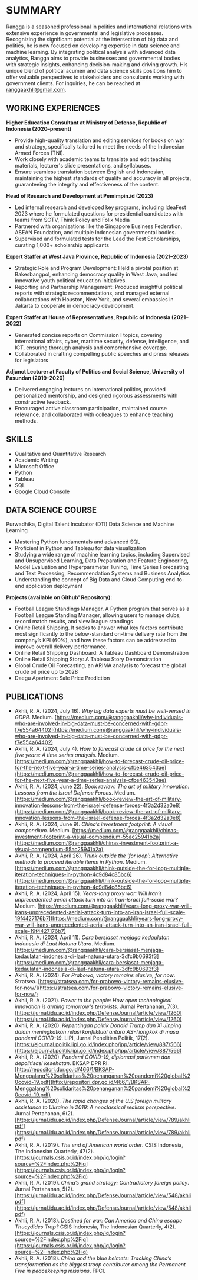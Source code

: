 # SUMMARY
Rangga is a seasoned professional in politics and international relations with extensive experience in governmental and legislative processes. Recognizing the significant potential at the intersection of big data and politics, he is now focused on developing expertise in data science and machine learning. By integrating political analysis with advanced data analytics, Rangga aims to provide businesses and governmental bodies with strategic insights, enhancing decision-making and driving growth. His unique blend of political acumen and data science skills positions him to offer valuable perspectives to stakeholders and consultants working with government clients. For inquiries, he can be reached at ranggaakhli@gmail.com.

## WORKING EXPERIENCES
**Higher Education Consultant at Ministry of Defense, Republic of Indonesia (2020–present)**
- Provide high-quality translation and editing services for books on war and strategy, specifically tailored to meet the needs of the Indonesian Armed Forces (TNI).
- Work closely with academic teams to translate and edit teaching materials, lecturer's slide presentations, and syllabuses.
- Ensure seamless translation between English and Indonesian, maintaining the highest standards of quality and accuracy in all projects, guaranteeing the integrity and effectiveness of the content.


**Head of Research and Development at Pemimpin.id (2023)**
- Led internal research and developed key programs, including IdeaFest 2023 where he formulated questions for presidential candidates with teams from SCTV, Think Policy and Folix Media
- Partnered with organizations like the Singapore Business Federation, ASEAN Foundation, and multiple Indonesian governmental bodies.
- Supervised and formulated tests for the Lead the Fest Scholarships, curating 1,000+ scholarship applicants


**Expert Staffer at West Java Province, Republic of Indonesia (2021–2023)**
- Strategic Role and Program Development: Held a pivotal position at Bakesbangpol, enhancing democracy quality in West Java, and led innovative youth political education initiatives.
- Reporting and Partnership Management: Produced insightful political reports with strategic recommendations, and managed external collaborations with Houston, New York, and several embassies in Jakarta to cooperate in democracy development.


**Expert Staffer at House of Representatives, Republic of Indonesia (2021–2022)**
- Generated concise reports on Commission I topics, covering international affairs, cyber, maritime security, defense, intelligence, and ICT, ensuring thorough analysis and comprehensive coverage.
- Collaborated in crafting compelling public speeches and press releases for legislators


**Adjunct Lecturer at Faculty of Politics and Social Science, University of Pasundan (2019–2020)**
- Delivered engaging lectures on international politics, provided personalized mentorship, and designed rigorous assessments with constructive feedback.
- Encouraged active classroom participation, maintained course relevance, and collaborated with colleagues to enhance teaching
methods.


## SKILLS
- Qualitative and Quantitative Research
- Academic Writing
- Microsoft Office
- Python
- Tableau
- SQL
- Google Cloud Console


## DATA SCIENCE COURSE
Purwadhika, Digital Talent Incubator (DTI)
Data Science and Machine Learning
- Mastering Python fundamentals and advanced SQL
- Proficient in Python and Tableau for data visualization
- Studying a wide range of machine learning topics, including Supervised and Unsupervised Learning, Data Preparation and Feature Engineering, Model Evaluation and Hyperparameter Tuning, Time Series Forecasting and Text Processing, Recommendation Systems and Business Analytics
- Understanding the concept of Big Data and Cloud Computing end-to-end application deployment

**Projects (available on Github' Repository):** 
- Football League Standings Manager. A Python program that serves as a Football League Standing Manager, allowing users to manage clubs, record match results, and view league standings
- Online Retail Shipping. It seeks to answer what key factors contribute most significantly to the below-standard on-time delivery rate from the company’s KPI (60%), and how these factors can be addressed to improve overall delivery performance.
- Online Retail Shipping Dashboard: A Tableau Dashboard Demonstration
- Online Retail Shipping Story: A Tableau Story Demonstration 
- Global Crude Oil Forecasting, an ARIMA analysis to forecast the global crude oil price up to 2028
- Daegu Apartment Sale Price Prediction


## PUBLICATIONS

- Akhli, R. A. (2024, July 16). *Why big data experts must be well-versed in GDPR*. Medium. [https://medium.com/@ranggaakhli/why-individuals-who-are-involved-in-big-data-must-be-concerned-with-gdpr-f7e554a64402](https://medium.com/@ranggaakhli/why-individuals-who-are-involved-in-big-data-must-be-concerned-with-gdpr-f7e554a64402)
- Akhli, R. A. (2024, July 4). *How to forecast crude oil price for the next five years: A time series analysis*. Medium. [https://medium.com/@ranggaakhli/how-to-forecast-crude-oil-price-for-the-next-five-year-a-time-series-analysis-cfbe463543ae](https://medium.com/@ranggaakhli/how-to-forecast-crude-oil-price-for-the-next-five-year-a-time-series-analysis-cfbe463543ae)
- Akhli, R. A. (2024, June 22). *Book review: The art of military innovation: Lessons from the Israel Defense Forces*. Medium. [https://medium.com/@ranggaakhli/book-review-the-art-of-military-innovation-lessons-from-the-israel-defense-forces-4f3a2d32a0e8](https://medium.com/@ranggaakhli/book-review-the-art-of-military-innovation-lessons-from-the-israel-defense-forces-4f3a2d32a0e8)
- Akhli, R. A. (2024, June 9). *China’s investment footprint: A visual compendium*. Medium. [https://medium.com/@ranggaakhli/chinas-investment-footprint-a-visual-compendium-55ac25941b2a](https://medium.com/@ranggaakhli/chinas-investment-footprint-a-visual-compendium-55ac25941b2a)
- Akhli, R. A. (2024, April 26). *Think outside the ‘for loop’: Alternative methods to proceed iterable items in Python*. Medium. [https://medium.com/@ranggaakhli/think-outside-the-for-loop-multiple-iteration-techniques-in-python-4c9d84c85bc6](https://medium.com/@ranggaakhli/think-outside-the-for-loop-multiple-iteration-techniques-in-python-4c9d84c85bc6)
- Akhli, R. A. (2024, April 15). *Years-long proxy war: Will Iran’s unprecedented aerial attack turn into an Iran-Israel full-scale war?* Medium. [https://medium.com/@ranggaakhli/years-long-proxy-war-will-irans-unprecedented-aerial-attack-turn-into-an-iran-israel-full-scale-19f4427176b7](https://medium.com/@ranggaakhli/years-long-proxy-war-will-irans-unprecedented-aerial-attack-turn-into-an-iran-israel-full-scale-19f4427176b7)
- Akhli, R. A. (2024, April 11). *Cara bersiasat menjaga kedaulatan Indonesia di Laut Natuna Utara*. Medium. [https://medium.com/@ranggaakhli/cara-bersiasat-menjaga-kedaulatan-indonesia-di-laut-natuna-utara-3dfc9b0693f3](https://medium.com/@ranggaakhli/cara-bersiasat-menjaga-kedaulatan-indonesia-di-laut-natuna-utara-3dfc9b0693f3)
- Akhli, R. A. (2024). *For Prabowo, victory remains elusive, for now*. Stratsea. [https://stratsea.com/for-prabowo-victory-remains-elusive-for-now/](https://stratsea.com/for-prabowo-victory-remains-elusive-for-now/)
- Akhli, R. A. (2021). *Power to the people: How open technological innovation is arming tomorrow's terrorists*. Jurnal Pertahanan, 7(3). [https://jurnal.idu.ac.id/index.php/DefenseJournal/article/view/1260](https://jurnal.idu.ac.id/index.php/DefenseJournal/article/view/1260)
- Akhli, R. A. (2020). *Kepentingan politik Donald Trump dan Xi Jinping dalam meningkatkan relasi konfliktual antara AS-Tiongkok di masa pandemi COVID-19*. LIPI, Jurnal Penelitian Politik, 17(2). [https://ejournal.politik.lipi.go.id/index.php/jpp/article/view/887/566](https://ejournal.politik.lipi.go.id/index.php/jpp/article/view/887/566)
- Akhli, R. A. (2020). *Pandemi COVID-19, diplomasi parlemen dan depolitisasi kesehatan*. BKSAP DPR RI. [http://repositori.dpr.go.id/466/1/BKSAP-Menggalang%20solidaritas%20penanganan%20pandemi%20global%20covid-19.pdf](http://repositori.dpr.go.id/466/1/BKSAP-Menggalang%20solidaritas%20penanganan%20pandemi%20global%20covid-19.pdf)
- Akhli, R. A. (2020). *The rapid changes of the U.S foreign military assistance to Ukraine in 2019: A neoclassical realism perspective*. Jurnal Pertahanan, 6(2). [https://jurnal.idu.ac.id/index.php/DefenseJournal/article/view/789/akhlipdf](https://jurnal.idu.ac.id/index.php/DefenseJournal/article/view/789/akhlipdf)
- Akhli, R. A. (2019). *The end of American world order*. CSIS Indonesia, The Indonesian Quarterly, 47(2). [https://journals.csis.or.id/index.php/iq/login?source=%2Findex.php%2Fiq](https://journals.csis.or.id/index.php/iq/login?source=%2Findex.php%2Fiq)
- Akhli, R. A. (2019). *China’s grand strategy: Contradictory foreign policy*. Jurnal Pertahanan, 5(2). [https://jurnal.idu.ac.id/index.php/DefenseJournal/article/view/548/akhlipdf](https://jurnal.idu.ac.id/index.php/DefenseJournal/article/view/548/akhlipdf)
- Akhli, R. A. (2018). *Destined for war: Can America and China escape Thucydides Trap?* CSIS Indonesia, The Indonesian Quarterly, 4(2). [https://journals.csis.or.id/index.php/iq/login?source=%2Findex.php%2Fiq](https://journals.csis.or.id/index.php/iq/login?source=%2Findex.php%2Fiq)
- Akhli, R. A. (2018). *China and the blue helmets: Tracking China’s transformation as the biggest troop contributor among the Permanent Five in peacekeeping missions*. FPCI.
